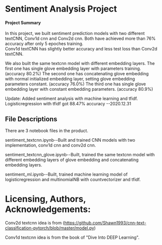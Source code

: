 # Sentiment Analysis Project
#### Project Summary
In this project, we built sentiment prediction models with two different textCNN, Conv1d cnn and Conv2d cnn.
Both have achieved more than 76% accuracy after only 5 epoches training.  
Conv1d textCNN has slightly better accuracy and less test loss than Conv2d textCNN.

We also built the same textcnn model with different embedding layers. 
The first one has single glove embedding layer with parameters training.(accuracy 80.2%)
The second one has concatenating glove embedding with normal initialized embedding layer, setting glove embedding parameters constant. (accuracy 76.0%) 
The third one has single glove embedding layer with constant embedding parameters. (accuracy 80.9%)


Update: Added sentiment analysis with machine learning and tfidf. Logisticregression with tfidf got 88.47% accuracy --2020.12.31

## File Descriptions
There are 3 notebook files in the product.

sentiment_textcnn.ipynb--Built and trained CNN models with two implementation, conv1d cnn and conv2d cnn.

sentiment_textcnn_glove.ipynb--Built, trained the same textcnn model with different embedding layers of glove embedding and concatenating embedding layers.

sentiment_ml.ipynb--Built, trained machine learning model of logisticregression and multinomialNB with countvectorizer and tfidf. 


# Licensing, Authors, Acknowledgements:

Conv2d textcnn idea is from (https://github.com/Shawn1993/cnn-text-classification-pytorch/blob/master/model.py)

Conv1d textcnn idea is from the book of "Dive Into DEEP Learning".
